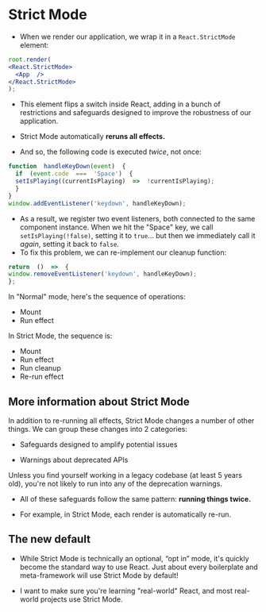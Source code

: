 # Strict Mode
- When we render our application, we wrap it in a `React.StrictMode` element:
```jsx
root.render(
<React.StrictMode>
  <App  />
</React.StrictMode>
);
```
- This element flips a switch inside React, adding in a bunch of restrictions and safeguards designed to improve the robustness of our application.

- Strict Mode automatically **reruns all effects.**
- And so, the following code is executed  _twice_, not once:
```js
function  handleKeyDown(event)  {
  if  (event.code  ===  'Space')  {
  setIsPlaying((currentIsPlaying)  =>  !currentIsPlaying);
  }
}
window.addEventListener('keydown', handleKeyDown);
```
- As a result, we register two event listeners, both connected to the same component instance. When we hit the "Space" key, we call `setIsPlaying(!false)`, setting it to  `true`... but then we immediately call it  _again_, setting it back to  `false`.
- To fix this problem, we can re-implement our cleanup function:
```js
return  ()  =>  {
window.removeEventListener('keydown', handleKeyDown);
};
````

In "Normal" mode, here's the sequence of operations:

-   Mount
-   Run effect
    
In Strict Mode, the sequence is:

-   Mount
-   Run effect
-   Run cleanup
-   Re-run effect

## More information about Strict Mode

In addition to re-running all effects, Strict Mode changes a number of other things. We can group these changes into 2 categories:

-   Safeguards designed to amplify potential issues
    
-   Warnings about deprecated APIs
    

Unless you find yourself working in a legacy codebase (at least 5 years old), you're not likely to run into any of the deprecation warnings.

- All of these safeguards follow the same pattern:  **running things twice.**

- For example, in Strict Mode, each render is automatically re-run.

## The new default

- While Strict Mode is technically an optional, “opt in” mode, it's quickly become the standard way to use React. Just about every boilerplate and meta-framework will use Strict Mode by default!

-	I want to make sure you're learning "real-world" React, and most real-world projects use Strict Mode.